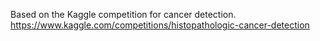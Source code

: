 Based on the Kaggle competition for cancer detection. https://www.kaggle.com/competitions/histopathologic-cancer-detection
